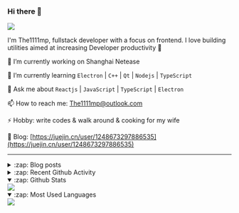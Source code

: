 ### Hi there 👋

![](https://komarev.com/ghpvc/?username=1111mp&color=green)

I'm The1111mp, fullstack developer with a focus on frontend. I love building utilities aimed at increasing Developer productivity 🙌

🔭 I’m currently working on Shanghai Netease

🌱 I’m currently learning `Electron` | `C++` | `Qt` | `Nodejs` | `TypeScript`

💬 Ask me about `Reactjs` | `JavaScript` | `TypeScript` | `Electron`

📫 How to reach me: <a href="mailto:The1111mp@outlook.com">The1111mp@outlook.com</a>

⚡ Hobby: write codes & walk around & cooking for my wife

📖 Blog: [https://juejin.cn/user/1248673297886535](https://juejin.cn/user/1248673297886535)

***

<details>
  <summary>:zap: Blog posts</summary>

  - [使用 nvm-desktop 轻松安装和管理多个 node 版本](https://juejin.cn/post/7267791228872179727)
  - [Electron 中集成 SQLite3 数据库的最佳实践](https://juejin.cn/post/7202807471881306172)
  - [从0开发IM，单聊群聊在线离线消息以及消息的已读未读功能](https://juejin.cn/post/7202583557751865401)
  - [Electron（网页）中实现接近微信消息发送体验的消息输入框及界面](https://juejin.cn/post/7252505446396575781)
  - [Qt中基于QWebEngineView和QWebChannel实现与web的交互](https://juejin.cn/post/7238423148555501629)
</details>

<details>
  <summary>:zap: Recent Github Activity</summary>

  <!--START_SECTION:activity-->
1. 🗣 Commented on [#16](https://github.com/1111mp/nvm-desktop/issues/16#issuecomment-1818245092) in [1111mp/nvm-desktop](https://github.com/1111mp/nvm-desktop)
2. 🔒 Closed issue [#16](https://github.com/1111mp/nvm-desktop/issues/16) in [1111mp/nvm-desktop](https://github.com/1111mp/nvm-desktop)
3. 🗣 Commented on [#12](https://github.com/1111mp/nvm-desktop/issues/12#issuecomment-1818244630) in [1111mp/nvm-desktop](https://github.com/1111mp/nvm-desktop)
4. 🔒 Closed issue [#12](https://github.com/1111mp/nvm-desktop/issues/12) in [1111mp/nvm-desktop](https://github.com/1111mp/nvm-desktop)
5. 🗣 Commented on [#17](https://github.com/1111mp/nvm-desktop/issues/17#issuecomment-1818244184) in [1111mp/nvm-desktop](https://github.com/1111mp/nvm-desktop)
6. 🔒 Closed issue [#17](https://github.com/1111mp/nvm-desktop/issues/17) in [1111mp/nvm-desktop](https://github.com/1111mp/nvm-desktop)
7. 🔒 Closed issue [#19](https://github.com/1111mp/nvm-desktop/issues/19) in [1111mp/nvm-desktop](https://github.com/1111mp/nvm-desktop)
8. 🗣 Commented on [#19](https://github.com/1111mp/nvm-desktop/issues/19#issuecomment-1818243465) in [1111mp/nvm-desktop](https://github.com/1111mp/nvm-desktop)
9. 🚀 Published release [v2.5.0](https://github.com/1111mp/nvm-desktop/releases/tag/v2.5.0) in [1111mp/nvm-desktop](https://github.com/1111mp/nvm-desktop)
10. 🚀 Published release [v2.5.0](https://github.com/1111mp/nvmd-command/releases/tag/v2.5.0) in [1111mp/nvmd-command](https://github.com/1111mp/nvmd-command)
  <!--END_SECTION:activity-->
</details>

<details open>
  <summary>:zap: Github Stats</summary>

  <img align="center" src="https://github-readme-stats-sigma-five.vercel.app/api?username=1111mp&show_icons=true&hide_border=true&theme=gruvbox" />
</details>

<details open>
  <summary>:zap: Most Used Languages</summary>

  <img align="center" src="https://github-readme-stats-sigma-five.vercel.app/api/top-langs/?username=1111mp&layout=compact&show_icons=true&hide_border=true&theme=gruvbox" />
</details>


<!--
**1111mp/1111mp** is a ✨ _special_ ✨ repository because its `README.md` (this file) appears on your GitHub profile.

Here are some ideas to get you started:

- 🔭 I’m currently working on ...
- 🌱 I’m currently learning ...
- 👯 I’m looking to collaborate on ...
- 🤔 I’m looking for help with ...
- 💬 Ask me about ...
- 📫 How to reach me: ...
- 😄 Pronouns: ...
- ⚡ Fun fact: ...
-->
